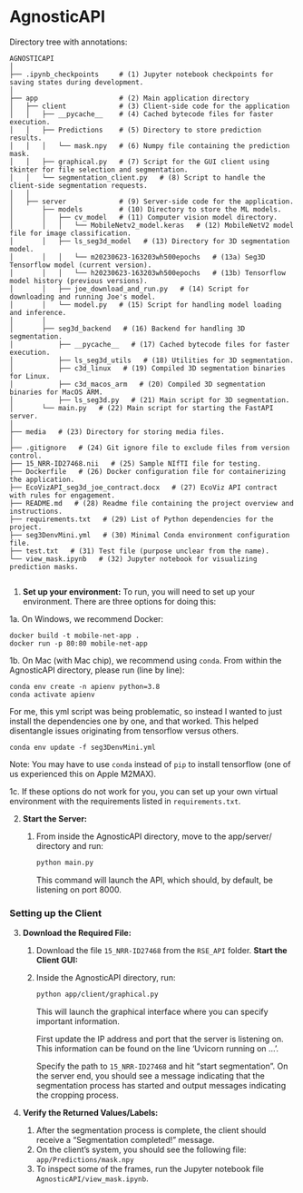# AgnosticAPI

Directory tree with annotations:
```
AGNOSTICAPI
│
├── .ipynb_checkpoints     # (1) Jupyter notebook checkpoints for saving states during development.
│
├── app                    # (2) Main application directory
│   ├── client             # (3) Client-side code for the application
│   │   ├── __pycache__    # (4) Cached bytecode files for faster execution.
│   │   ├── Predictions    # (5) Directory to store prediction results.
│   │   │   └── mask.npy   # (6) Numpy file containing the prediction mask.
│   │   ├── graphical.py   # (7) Script for the GUI client using tkinter for file selection and segmentation.
│   │   └── segmentation_client.py   # (8) Script to handle the client-side segmentation requests.
│   │
│   ├── server             # (9) Server-side code for the application.
│       ├── models         # (10) Directory to store the ML models.
│       │   ├── cv_model   # (11) Computer vision model directory.
│       │   │   └── MobileNetv2_model.keras   # (12) MobileNetV2 model file for image classification.
│       │   ├── ls_seg3d_model   # (13) Directory for 3D segmentation model.
│       │   │   └── m20230623-163203wh500epochs   # (13a) Seg3D Tensorflow model (current version).
│       │   │   └── h20230623-163203wh500epochs   # (13b) Tensorflow model history (previous versions).
│       │   ├── joe_download_and_run.py   # (14) Script for downloading and running Joe's model.
│       │   └── model.py   # (15) Script for handling model loading and inference.
│       │
│       ├── seg3d_backend   # (16) Backend for handling 3D segmentation.
│           ├── __pycache__   # (17) Cached bytecode files for faster execution.
│           ├── ls_seg3d_utils   # (18) Utilities for 3D segmentation.
│           ├── c3d_linux   # (19) Compiled 3D segmentation binaries for Linux.
│           ├── c3d_macos_arm   # (20) Compiled 3D segmentation binaries for MacOS ARM.
│           ├── ls_seg3d.py   # (21) Main script for 3D segmentation.
│       └── main.py   # (22) Main script for starting the FastAPI server.
│
├── media   # (23) Directory for storing media files.
│
├── .gitignore   # (24) Git ignore file to exclude files from version control.
├── 15_NRR-ID27468.nii   # (25) Sample NIfTI file for testing.
├── Dockerfile   # (26) Docker configuration file for containerizing the application.
├── EcoVizAPI_seg3d_joe_contract.docx   # (27) EcoViz API contract with rules for engagement.
├── README.md   # (28) Readme file containing the project overview and instructions.
├── requirements.txt   # (29) List of Python dependencies for the project.
├── seg3DenvMini.yml   # (30) Minimal Conda environment configuration file.
├── test.txt   # (31) Test file (purpose unclear from the name).
└── view_mask.ipynb   # (32) Jupyter notebook for visualizing prediction masks.


```


1. **Set up your environment:** To run, you will need to set up your environment. There are three options for doing this:
    
1a. On Windows, we recommend Docker:
```
docker build -t mobile-net-app .
docker run -p 80:80 mobile-net-app
```

1b. On Mac (with Mac chip), we recommend using `conda`. From within the AgnosticAPI directory, please run (line by line):
```
conda env create -n apienv python=3.8
conda activate apienv
```

For me, this yml script was being problematic, so instead I wanted to just install the dependencies one by one, and that worked. This helped disentangle issues originating from tensorflow versus others.

```
conda env update -f seg3DenvMini.yml 
```
Note: You may have to use `conda` instead of `pip` to install tensorflow (one of us experienced this on Apple M2MAX).

1c. If these options do not work for you, you can set up your own virtual environment with the requirements listed in `requirements.txt`.

2. **Start the Server:**
    1. From inside the AgnosticAPI directory, move to the app/server/ directory and run:
        
        ```bash
        python main.py
        ```
        
        This command will launch the API, which should, by default, be listening on port 8000.

### Setting up the Client
3. **Download the Required File:**
    1. Download the file `15_NRR-ID27468` from the `RSE_API` folder.
    **Start the Client GUI:**
    2. Inside the AgnosticAPI directory, run:
        
        ```bash
        python app/client/graphical.py
        ```
        
        This will launch the graphical interface where you can specify important information. 
        
        First update the IP address and port that the server is listening on. This information can be found on the line ‘Uvicorn running on …’.

        Specify the path to `15_NRR-ID27468` and hit “start segmentation”. On the server end, you should see a message indicating that the segmentation process has started and output messages indicating the cropping process.
        
4. **Verify the Returned Values/Labels:**
    1. After the segmentation process is complete, the client should receive a “Segmentation completed!” message.
    2. On the client’s system, you should see the following file: `app/Predictions/mask.npy`
    3. To inspect some of the frames, run the Jupyter notebook file `AgnosticAPI/view_mask.ipynb`.